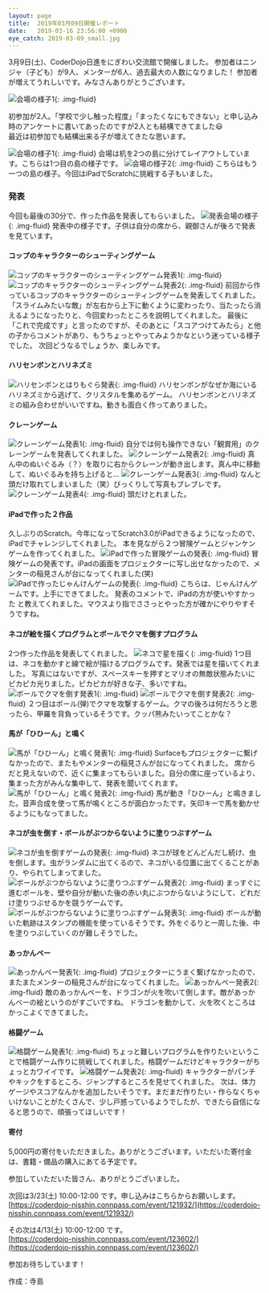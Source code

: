 ```yaml
---
layout: page
title:  2019年03月09日開催レポート
date:   2019-03-16 23:56:00 +0900
eye_catch: 2019-03-09_small.jpg
---
```


3月9日(土)、CoderDojo日進をにぎわい交流館で開催しました。
参加者はニンジャ（子ども）が9人、メンターが6人、過去最大の人数になりました！
参加者が増えてうれしいです。みなさんありがとうございます。

![会場の様子1](/assets/img/2019-03-09_top.jpg){: .img-fluid}

初参加が2人。「学校で少し触った程度」「まったくなにもできない」と申し込み時のアンケートに書いてあったのですが2人とも結構できてました😃 <br />
最近は初参加でも結構出来る子が増えてきたな思います。

![会場の様子1](/assets/img/2019-03-09_0-1.jpg){: .img-fluid}
会場は机を2つの島に分けてレイアウトしています。こちらは1つ目の島の様子です。
![会場の様子2](/assets/img/2019-03-09_0-2.jpg){: .img-fluid}
こちらはもう一つの島の様子。今回はiPadでScratchに挑戦する子もいました。

### 発表
今回も最後の30分で、作った作品を発表してもらいました。
![発表会場の様子](/assets/img/2019-03-09_0-3.jpg){: .img-fluid}
発表中の様子です。子供は自分の席から、親御さんが後ろで発表を見ています。

#### コップのキャラクターのシューティングゲーム
![コップのキャラクターのシューティングゲーム発表1](/assets/img/2019-03-09_1-1.jpg){: .img-fluid}
![コップのキャラクターのシューティングゲーム発表2](/assets/img/2019-03-09_1-2.jpg){: .img-fluid}
前回から作っているコップのキャラクターのシューティングゲームを発表してくれました。
「スライムみたいな敵」が左右から上下に動くように変わったり、当たったら消えるようになったりと、今回変わったところを説明してくれました。
最後に「これで完成です」と言ったのですが、そのあとに「スコアつけてみたら」と他の子からコメントがあり、もうちょっとやってみようかなという迷っている様子でした。
次回どうなるでしょうか、楽しみです。

#### ハリセンボンとハリネズミ
![ハリセンボンとはりもぐら発表](/assets/img/2019-03-09_2-1.jpg){: .img-fluid}
ハリセンボンがなぜか海にいるハリネズミから逃げて、クリスタルを集めるゲーム。
ハリセンボンとハリネズミの組み合わせがいいですね。動きも面白く作ってありました。

#### クレーンゲーム
![クレーンゲーム発表1](/assets/img/2019-03-09_3-1.jpg){: .img-fluid}
自分では何も操作できない「観賞用」のクレーンゲームを発表してくれました。
![クレーンゲーム発表2](/assets/img/2019-03-09_3-2.jpg){: .img-fluid}
真ん中のぬいぐるみ（？）を取りに右からクレーンが動き出します。真ん中に移動して、ぬいぐるみを持ち上げると...
![クレーンゲーム発表3](/assets/img/2019-03-09_3-3.jpg){: .img-fluid}
なんと頭だけ取れてしまいました（笑）びっくりして写真もブレブレです。
![クレーンゲーム発表4](/assets/img/2019-03-09_3-4.jpg){: .img-fluid}
頭だけとれました。

#### iPadで作った２作品
久しぶりのScratch。今年になってScratch3.0がiPadできるようになったので、iPadでチャレンジしてくれました。
本を見ながら２つ冒険ゲームとジャンケンゲームを作ってくれました。
![iPadで作った冒険ゲームの発表](/assets/img/2019-03-09_4-1.jpg){: .img-fluid}
冒険ゲームの発表です。iPadの画面をプロジェクターに写し出せなかったので、メンターの稲見さんが台になってくれました(笑)
![iPadで作ったじゃんけんゲームの発表](/assets/img/2019-03-09_4-2.jpg){: .img-fluid}
こちらは、じゃんけんゲームです。上手にできてました。
発表のコメントで、iPadの方が使いやすかった と教えてくれました。マウスより指でささっとやった方が確かにやりやすそうですね。

#### ネコが絵を描くプログラムとボールでクマを倒すプログラム
2つ作った作品を発表してくれました。
![ネコで星を描く](/assets/img/2019-03-09_5-1.jpg){: .img-fluid}
1つ目は、ネコを動かすと線で絵が描けるプログラムです。発表では星を描いてくれました。
写真にはないですが、スペースキーを押すとマリオの無敵状態みたいにピカピカ光りました。ピカピカが好きな子、多いですね。
![ボールでクマを倒す発表1](/assets/img/2019-03-09_5-2.jpg){: .img-fluid}
![ボールでクマを倒す発表2](/assets/img/2019-03-09_5-3.jpg){: .img-fluid}
２つ目はボール(弾)でクマを攻撃するゲーム。クマの後ろは何だろうと思ったら、甲羅を背負っているそうです。クッパ熊みたいってことかな？

#### 馬が「ひひーん」と鳴く
![馬が「ひひーん」と鳴く発表1](/assets/img/2019-03-09_6-1.jpg){: .img-fluid}
Surfaceもプロジェクターに繋げなかったので、またもやメンターの稲見さんが台になってくれました。
席からだと見えないので、近くに集まってもらいました。自分の席に座っているより、集まった方がみんな集中して、発表を聞いてくれます。
![馬が「ひひーん」と鳴く発表2](/assets/img/2019-03-09_6-2.jpg){: .img-fluid}
馬が動き「ひひーん」と鳴きました。音声合成を使って馬が鳴くところが面白かったです。矢印キーで馬を動かせるようにもなってました。

#### ネコが虫を倒す・ボールがぶつからないように塗りつぶすゲーム
![ネコが虫を倒すゲームの発表](/assets/img/2019-03-09_7-1.jpg){: .img-fluid}
ネコが球をどんどんだし続け、虫を倒します。虫がランダムに出てくるので、ネコがいる位置に出てくることがあり、やられてしまってました。
![ボールがぶつからないように塗りつぶすゲーム発表2](/assets/img/2019-03-09_7-2.jpg){: .img-fluid}
まっすぐに進むボールを、壁や自分が動いた後の赤い丸にぶつからないようにして、どれだけ塗りつぶせるかを競うゲームです。
![ボールがぶつからないように塗りつぶすゲーム発表3](/assets/img/2019-03-09_7-3.jpg){: .img-fluid}
ボールが動いた軌跡はスタンプの機能を使っているそうです。外をぐるりと一周した後、中を塗りつぶしていくのが難しそうでした。

#### あっかんペー
![あっかんペー発表1](/assets/img/2019-03-09_8-1.jpg){: .img-fluid}
プロジェクターにうまく繋げなかったので、またまたメンターの稲見さんが台になってくれました。
![あっかんペー発表2](/assets/img/2019-03-09_8-2.jpg){: .img-fluid}
敵のあっかんペーを、ドラゴンが火を吹いて倒します。敵があっかんべーの絵というのがすごいですね。
ドラゴンを動かして、火を吹くところはかっこよくできてました。

#### 格闘ゲーム
![格闘ゲーム発表1](/assets/img/2019-03-09_9-1.jpg){: .img-fluid}
ちょっと難しいプログラムを作りたいということで格闘ゲーム作りに挑戦してくれました。格闘ゲームだけどキャラクターがちょっとカワイイです。
![格闘ゲーム発表2](/assets/img/2019-03-09_9-2.jpg){: .img-fluid}
キャラクターがパンチやキックをするところ、ジャンプするところを見せてくれました。
次は、体力ゲージやスコアなんかを追加したいそうです。まだまだ作りたい・作らなくちゃいけないことがたくさんで、少し戸惑っているようでしたが、できたら自信になると思うので、頑張ってほしいです！

#### 寄付
5,000円の寄付をいただきました。ありがとうございます。いただいた寄付金は、書籍・備品の購入にあてる予定です。

参加していただいた皆さん、ありがとうございました。

次回は3/23(土) 10:00-12:00 です。申し込みはこちらからお願いします。<br />
[https://coderdojo-nisshin.connpass.com/event/121932/](https://coderdojo-nisshin.connpass.com/event/121932/)<br />

その次は4/13(土) 10:00-12:00 です。<br />
[https://coderdojo-nisshin.connpass.com/event/123602/](https://coderdojo-nisshin.connpass.com/event/123602/)<br />

参加お待ちしています！

作成：寺島

